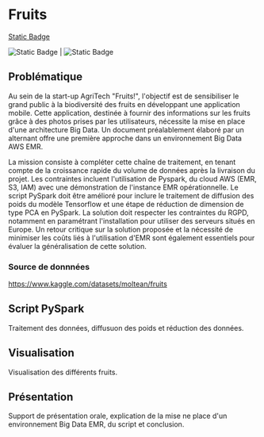 # Fruits
[Static Badge](https://img.shields.io/badge/PySpark-orange) 

![Static Badge](https://img.shields.io/badge/AWS-grey) | ![Static Badge](https://img.shields.io/badge/ComputerVision-orange)

## Problématique
Au sein de la start-up AgriTech "Fruits!", l'objectif est de sensibiliser le grand public à la biodiversité des fruits en développant une application mobile. Cette application, destinée à fournir des informations sur les fruits grâce à des photos prises par les utilisateurs, nécessite la mise en place d'une architecture Big Data. Un document préalablement élaboré par un alternant offre une première approche dans un environnement Big Data AWS EMR. 

La mission consiste à compléter cette chaîne de traitement, en tenant compte de la croissance rapide du volume de données après la livraison du projet. Les contraintes incluent l'utilisation de Pyspark, du cloud AWS (EMR, S3, IAM) avec une démonstration de l'instance EMR opérationnelle. Le script PySpark doit être amélioré pour inclure le traitement de diffusion des poids du modèle Tensorflow et une étape de réduction de dimension de type PCA en PySpark. La solution doit respecter les contraintes du RGPD, notamment en paramétrant l'installation pour utiliser des serveurs situés en Europe. Un retour critique sur la solution proposée et la nécessité de minimiser les coûts liés à l'utilisation d'EMR sont également essentiels pour évaluer la généralisation de cette solution.

### Source de donnnées
https://www.kaggle.com/datasets/moltean/fruits

## Script PySpark
Traitement des données, diffusuon des poids et réduction des données.

## Visualisation
Visualisation des différents fruits.

## Présentation
Support de présentation orale, explication de la mise ne place d'un environnement Big Data EMR, du script et conclusion.